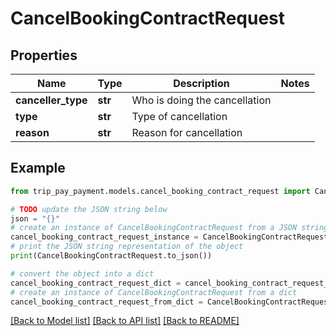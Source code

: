 # CancelBookingContractRequest


## Properties

Name | Type | Description | Notes
------------ | ------------- | ------------- | -------------
**canceller_type** | **str** | Who is doing the cancellation | 
**type** | **str** | Type of cancellation | 
**reason** | **str** | Reason for cancellation | 

## Example

```python
from trip_pay_payment.models.cancel_booking_contract_request import CancelBookingContractRequest

# TODO update the JSON string below
json = "{}"
# create an instance of CancelBookingContractRequest from a JSON string
cancel_booking_contract_request_instance = CancelBookingContractRequest.from_json(json)
# print the JSON string representation of the object
print(CancelBookingContractRequest.to_json())

# convert the object into a dict
cancel_booking_contract_request_dict = cancel_booking_contract_request_instance.to_dict()
# create an instance of CancelBookingContractRequest from a dict
cancel_booking_contract_request_from_dict = CancelBookingContractRequest.from_dict(cancel_booking_contract_request_dict)
```
[[Back to Model list]](../README.md#documentation-for-models) [[Back to API list]](../README.md#documentation-for-api-endpoints) [[Back to README]](../README.md)


